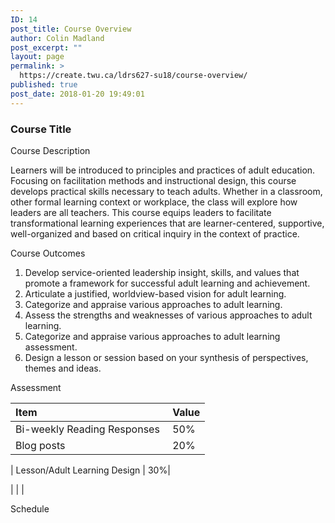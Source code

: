 ```yaml
---
ID: 14
post_title: Course Overview
author: Colin Madland
post_excerpt: ""
layout: page
permalink: >
  https://create.twu.ca/ldrs627-su18/course-overview/
published: true
post_date: 2018-01-20 19:49:01
---
```

### Course Title

Course Description

<span style="font-weight: 400">Learners will be introduced to principles and practices of adult education. Focusing on facilitation methods and instructional design, this course develops practical skills necessary to teach adults. Whether in a classroom, other formal learning context or workplace, the class will explore how leaders are all teachers. This course equips leaders to facilitate transformational learning experiences that are learner-centered, supportive, well-organized and based on critical inquiry in the context of practice.</span>

Course Outcomes
<ol>
 	<li style="font-weight: 400"><span style="font-weight: 400">Develop service-oriented leadership insight, skills, and values that promote a framework for successful adult learning and achievement.</span></li>
 	<li style="font-weight: 400"><span style="font-weight: 400">Articulate a justified, worldview-based vision for adult learning.</span></li>
 	<li style="font-weight: 400"><span style="font-weight: 400">Categorize and appraise various approaches to adult learning.</span></li>
 	<li style="font-weight: 400"><span style="font-weight: 400">Assess the strengths and weaknesses of various approaches to adult learning.</span></li>
 	<li style="font-weight: 400"><span style="font-weight: 400">Categorize and appraise various approaches to adult learning assessment.</span></li>
 	<li style="font-weight: 400"><span style="font-weight: 400">Design a lesson or session b</span><span style="font-weight: 400">ased on your synthesis of perspectives, themes and ideas</span><span style="font-weight: 400">.</span></li>
</ol>
Assessment

| Item | Value |
| :--- | :--- |
| <span style="font-weight: 400">Bi-weekly Reading Responses</span> | 50% |
| <span style="font-weight: 400">Blog posts</span> | 20% |

| <span style="font-weight: 400">Lesson/Adult Learning Design | 30%|</span>

| | |

Schedule